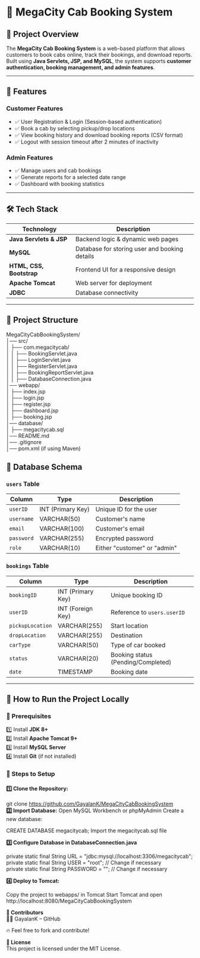 # 🚖 MegaCity Cab Booking System

## 📌 Project Overview
The **MegaCity Cab Booking System** is a web-based platform that allows customers to book cabs online, track their bookings, and download reports. Built using **Java Servlets, JSP, and MySQL**, the system supports **customer authentication, booking management, and admin features**.

---

## 🔹 Features

### **Customer Features**
- ✅ User Registration & Login (Session-based authentication)
- ✅ Book a cab by selecting pickup/drop locations
- ✅ View booking history and download booking reports (CSV format)
- ✅ Logout with session timeout after 2 minutes of inactivity

### **Admin Features**
- ✅ Manage users and cab bookings
- ✅ Generate reports for a selected date range
- ✅ Dashboard with booking statistics

---

## 🛠️ Tech Stack

| Technology | Description |
|------------|------------|
| **Java Servlets & JSP** | Backend logic & dynamic web pages |
| **MySQL** | Database for storing user and booking details |
| **HTML, CSS, Bootstrap** | Frontend UI for a responsive design |
| **Apache Tomcat** | Web server for deployment |
| **JDBC** | Database connectivity |

---

## 📂 Project Structure
MegaCityCabBookingSystem/<br>
│── src/<br>
│   ├── com.megacitycab/<br>
│   │   ├── BookingServlet.java<br>
│   │   ├── LoginServlet.java<br>
│   │   ├── RegisterServlet.java<br>
│   │   ├── BookingReportServlet.java<br>
│   │   ├── DatabaseConnection.java<br>
│── webapp/<br>
│   ├── index.jsp<br>
│   ├── login.jsp<br>
│   ├── register.jsp<br>
│   ├── dashboard.jsp<br>
│   ├── booking.jsp<br>
│── database/<br>
│   ├── megacitycab.sql<br>
│── README.md<br>
│── .gitignore<br>
│── pom.xml (if using Maven)<br>

## 💾 Database Schema

### **`users` Table**

| Column     | Type           | Description              |
|------------|---------------|--------------------------|
| `userID`   | INT (Primary Key) | Unique ID for the user  |
| `username` | VARCHAR(50)    | Customer's name         |
| `email`    | VARCHAR(100)   | Customer's email        |
| `password` | VARCHAR(255)   | Encrypted password      |
| `role`     | VARCHAR(10)    | Either "customer" or "admin" |

### **`bookings` Table**

| Column          | Type             | Description            |
|----------------|-----------------|------------------------|
| `bookingID`    | INT (Primary Key) | Unique booking ID     |
| `userID`       | INT (Foreign Key) | Reference to `users.userID` |
| `pickupLocation` | VARCHAR(255)    | Start location        |
| `dropLocation`  | VARCHAR(255)    | Destination           |
| `carType`      | VARCHAR(50)     | Type of car booked    |
| `status`       | VARCHAR(20)     | Booking status (Pending/Completed) |
| `date`         | TIMESTAMP       | Booking date          |

---

## 📜 How to Run the Project Locally

### **🔹 Prerequisites**
1️⃣ Install **JDK 8+**  
2️⃣ Install **Apache Tomcat 9+**  
3️⃣ Install **MySQL Server**  
4️⃣ Install **Git** (if not installed)

### **🔹 Steps to Setup**
#### 1️⃣ Clone the Repository:

git clone https://github.com/GayalanK/MegaCityCabBookingSystem
<br>
**2️⃣ Import Database:**
Open MySQL Workbench or phpMyAdmin
Create a new database:

CREATE DATABASE megacitycab;
Import the megacitycab.sql file
<br>

**3️⃣ Configure Database in DatabaseConnection.java**

private static final String URL = "jdbc:mysql://localhost:3306/megacitycab"; <br>
private static final String USER = "root";  // Change if necessary <br>
private static final String PASSWORD = "";  // Change if necessary <br>

**4️⃣ Deploy to Tomcat:**

Copy the project to webapps/ in Tomcat
Start Tomcat and open http://localhost:8080/MegaCityCabBookingSystem

**📢 Contributors** <br>
👨‍💻 GayalanK – GitHub <br>

🔥 Feel free to fork and contribute!

**📜 License** <br>
This project is licensed under the MIT License.
